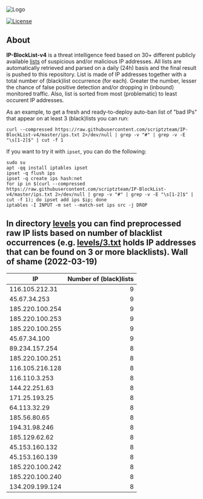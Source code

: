 ![Logo](https://i.imgur.com/PyKLAe7.png)

[![License](https://img.shields.io/badge/license-The_Unlicense-red.svg)](https://unlicense.org/)

About
----

**IP-BlockList-v4** is a threat intelligence feed based on 30+ different publicly available [lists](https://github.com/stamparm/maltrail) of suspicious and/or malicious IP addresses. All lists are automatically retrieved and parsed on a daily (24h) basis and the final result is pushed to this repository. List is made of IP addresses together with a total number of (black)list occurrence (for each). Greater the number, lesser the chance of false positive detection and/or dropping in (inbound) monitored traffic. Also, list is sorted from most (problematic) to least occurent IP addresses.

As an example, to get a fresh and ready-to-deploy auto-ban list of "bad IPs" that appear on at least 3 (black)lists you can run:

```
curl --compressed https://raw.githubusercontent.com/scriptzteam/IP-BlockList-v4/master/ips.txt 2>/dev/null | grep -v "#" | grep -v -E "\s[1-2]$" | cut -f 1
```

If you want to try it with `ipset`, you can do the following:

```
sudo su
apt -qq install iptables ipset
ipset -q flush ips
ipset -q create ips hash:net
for ip in $(curl --compressed https://raw.githubusercontent.com/scriptzteam/IP-BlockList-v4/master/ips.txt 2>/dev/null | grep -v "#" | grep -v -E "\s[1-2]$" | cut -f 1); do ipset add ips $ip; done
iptables -I INPUT -m set --match-set ips src -j DROP
```

In directory [levels](levels) you can find preprocessed raw IP lists based on number of blacklist occurrences (e.g. [levels/3.txt](levels/3.txt) holds IP addresses that can be found on 3 or more blacklists).
Wall of shame (2022-03-19)
----

|IP|Number of (black)lists|
|---|--:|
116.105.212.31|9
45.67.34.253|9
185.220.100.254|9
185.220.100.253|9
185.220.100.255|9
45.67.34.100|9
89.234.157.254|8
185.220.100.251|8
116.105.216.128|8
116.110.3.253|8
144.22.251.63|8
171.25.193.25|8
64.113.32.29|8
185.56.80.65|8
194.31.98.246|8
185.129.62.62|8
45.153.160.132|8
45.153.160.139|8
185.220.100.242|8
185.220.100.240|8
134.209.199.124|8
